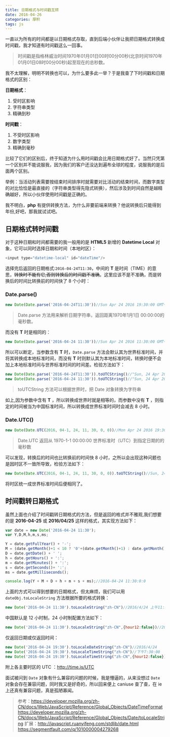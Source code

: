 ```yaml
---
title: 日期格式与时间戳互转
date: 2016-04-26
categories: 厚积
tags: js
---
```

一直以为所有的时间都是以日期格式存取，直到后端小伙伴让我把日期格式转换成时间戳，我才知道有时间戳这么一回事。
<!-- more -->

>时间戳是指格林威治时间1970年01月01日00时00分00秒(北京时间1970年01月01日08时00分00秒)起至现在的总秒数。

我不太理解，明明不转换也可以，为什么要多此一举？于是我查了下时间戳和日期格式的区别：

**日期格式**：
1. 受时区影响
2. 字符串类型
3. 精确到秒

**时间戳**：
1. 不受时区影响
2. 数字类型
3. 精确到毫秒

比较了它们的区别后，终于知道为什么用时间戳会比用日期格式好了。当然只凭第一个区别并不能说服我，因为我们的客户还没达到遍布全球的程度，说服我的是后面两个区别。

举例：当活动列表需要按结束时间排序时就需要对比活动的结束时间，而数字类型的对比恰恰是最直接的（字符串类型得先隐式转换），然后涉及到时间自然是越精确越好，所以小伙伴使用时间戳是正确的。

我不明白，**php** 有提供转换方法，为什么非要前端来转换？他说转换后只能得到年份,好吧，那我就试试吧。

## 日期格式转时间戳

对于这种日期和时间都需要的我一般用的是 **HTML5** 新增的 **Datetime Local** 对象，它可以同时选择日期和时间（本地时区）：

```javascript
<input type="datetime-local" id="dateTime"/>
```
选择完后返回的日期格式:`2016-04-24T11:30`，中间的 **T** 是时间（TIME）的意思，~~转换时不能有它,否则转换后的时间戳不准确~~。这里应该不是不准确，而是转换后的时间比转换前的时间快了 8 个小时：

### Date.parse()
```javascript
new Date(Date.parse('2016-04-24T11:30'))//Sun Apr 24 2016 19:30:00 GMT+0800 (中国标准时间)
```
>Date.parse 方法用来解析日期字符串，返回距离1970年1月1日 00:00:00的毫秒数。

而没有 **T** 时是相同的：
```javascript
new Date(Date.parse('2016-04-24 11:30'))//Sun Apr 24 2016 11:30:00 GMT+0800 (中国标准时间)
```
所以可以断定，当参数含有 **T** 时，`Date.parse` 方法会默认其为世界标准时间，并将其转换成本地标准时间，而没有  **T** 时则默认其为本地标准时间，转换时便不会加上本地标准时间与世界标准时间的时间差。检验方法如下：
```javascript
new Date(Date.parse('2016-04-24T11:30')).toUTCString()//"Sun, 24 Apr 2016 11:30:00 GMT"
new Date(Date.parse('2016-04-24 11:30')).toUTCString()//"Sun, 24 Apr 2016 03:30:00 GMT"
```
>toUTCString 方法可以根据世界时，把 Date 对象转换为字符串

如上,因为参数中含有 **T** ，所以转换成世界时就是相等的，而参数中没有 **T** ，则指定的时间被当为中国标准时间，所以转换成世界标准时间时会减去 8 小时。
### Date.UTC()
```javascript
new Date(Date.UTC(2016, 04-1, 24, 11, 30, 0, 0))//Mon Apr 24 2016 19:30:00 GMT+0800 (中国标准时间)
```
>Date.UTC 返回从 1970-1-1 00:00:00 世界标准时（UTC）到指定日期的的毫秒数

可以发现，转换后的时间也比转换前的时间快 8 小时，之所以会出现这种问题也是因时区不一致所导致，检验方法如下：
```javascript
new Date(Date.UTC(2016, 04-1, 24, 11, 30, 0, 0)).toUTCString()//Sun, 24 Apr 2016 11:30:00 GMT
```
将时区统一成世界标准时间后便相同了。

## 时间戳转日期格式
虽然上面也介绍了时间戳转日期格式的方法，但是返回的格式并不雅观,我们想要的是 **2016-04-25** 或 **2016/04/25** 这样的格式，其实现方法如下：

```javascript
var date = new Date('2016-04-24 11:30');
var Y,D,M,h,m,s,ms;

Y = date.getFullYear() + '-';
M = (date.getMonth()+1 < 10 ? '0'+(date.getMonth()+1) : date.getMonth()+1) + '-';
D = date.getDate() + ' ';
h = date.getHours() + ':';
m = date.getMinutes() + ':';
s = date.getSeconds()+ ':';
ms = date.getMilliseconds();

console.log(Y + M + D + h + m + s + ms);//2016-04-24 11:30:0:0
```
上面的方式可以得到想要的日期格式，但太麻烦，我们可以用 `dateObj.toLocaleString` 方法根据所要的格式转换：
```javascript
new Date('2016-04-24 11:30').toLocaleString("zh-CN")//2016/4/24 上午11:30:00
```
中国默认是 12 小时制，24 小时制配置方法如下：
```javascript
new Date('2016-04-24 11:30').toLocaleString("zh-CN",{hour12:false})//2016/4/24 11:30:00
```
仅返回日期或仅返回时间：
```javascript
new Date('2016-04-24 19:30').toLocaleDateString("zh-CN")//2016/4/24
new Date('2016-04-24 19:30').toLocaleTimeString("zh-CN")//下午7:30:00
new Date('2016-04-24 19:30').toLocaleTimeString("zh-CN",{hour12:false})//11:30:00
```
附上各主要时区的 UTC ：http://time.is/UTC

面试被问到 `Date` 对象有什么兼容的问题的时候，我是懵逼的，从来没想过  `Date` 对象会存在兼容问题，同时我又是好奇的，所以回来便上 caniuse 查了查，在 ie 上还真有兼容问题，真是孤陋寡闻。
>参考：https://developer.mozilla.org/zh-CN/docs/Web/JavaScript/Reference/Global_Objects/DateTimeFormat     
https://developer.mozilla.org/zh-CN/docs/Web/JavaScript/Reference/Global_Objects/Date/toLocaleString
>扩展：http://javascript.ruanyifeng.com/stdlib/date.html   
https://segmentfault.com/q/1010000004279268
